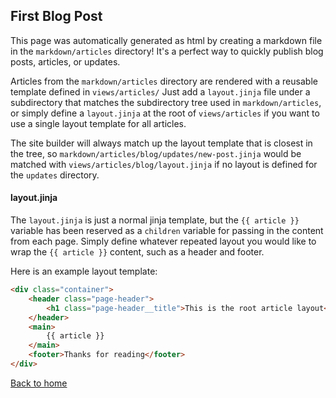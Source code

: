## First Blog Post
This page was automatically generated as html by creating a markdown file in the `markdown/articles` directory! It's a perfect way to quickly publish blog posts, articles, or updates. 

Articles from the `markdown/articles` directory are rendered with a reusable template defined in `views/articles/` Just add a `layout.jinja` file under a subdirectory that matches the subdirectory tree used in `markdown/articles`, or simply define a `layout.jinja` at the root of `views/articles` if you want to use a single layout template for all articles. 

The site builder will always match up the layout template that is closest in the tree, so `markdown/articles/blog/updates/new-post.jinja` would be matched with `views/articles/blog/layout.jinja` if no layout is defined for the `updates` directory.

#### layout.jinja

The `layout.jinja` is just a normal jinja template, but the `{{ article }}` variable has been reserved as a `children` variable for passing in the content from each page. Simply define whatever repeated layout you would like to wrap the `{{ article }}` content, such as a header and footer.

Here is an example layout template:

```html
<div class="container">
    <header class="page-header">
        <h1 class="page-header__title">This is the root article layout</h1>
    </header>
    <main>
        {{ article }}
    </main>
    <footer>Thanks for reading</footer>
</div>
```

[Back to home](/)
